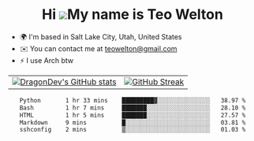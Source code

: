 <div align="center">
  
# Hi ![](https://user-images.githubusercontent.com/18350557/176309783-0785949b-9127-417c-8b55-ab5a4333674e.gif)My name is Teo Welton
</div>

*   🌍  I'm based in Salt Lake City, Utah, United States
*   ✉️  You can contact me at [teowelton@gmail.com](mailto:teowelton@gmail.com)
*   ⚡  I use Arch btw

<div align="center">

|||
|:-------------------------:|:-------------------------:|
| [![DragonDev's GitHub stats](https://github-readme-stats.vercel.app/api?username=DragonDev07&bg_color=1e1e2e&text_color=cdd6f4&icon_color=cba6f7&title_color=94e2d5)](https://github.com/DragonDev07) | [![GitHub Streak](https://streak-stats.demolab.com?user=DragonDev07&theme=catppuccin-mocha)](https://git.io/streak-stats) |

<!--START_SECTION:waka-->

```txt
Python       1 hr 33 mins    █████████▓░░░░░░░░░░░░░░░   38.97 %
Bash         1 hr 7 mins     ███████░░░░░░░░░░░░░░░░░░   28.10 %
HTML         1 hr 5 mins     ███████░░░░░░░░░░░░░░░░░░   27.57 %
Markdown     9 mins          █░░░░░░░░░░░░░░░░░░░░░░░░   03.81 %
sshconfig    2 mins          ▒░░░░░░░░░░░░░░░░░░░░░░░░   01.03 %
```

<!--END_SECTION:waka-->

</div>
